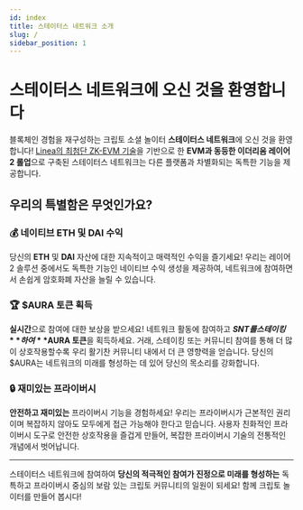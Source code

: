```yaml
---
id: index
title: 스테이터스 네트워크 소개
slug: /
sidebar_position: 1
---
```


# 스테이터스 네트워크에 오신 것을 환영합니다

블록체인 경험을 재구성하는 크립토 소셜 놀이터 **스테이터스 네트워크**에 오신 것을 환영합니다! [Linea의 최첨단 ZK-EVM 기술](https://docs.linea.build/architecture)을 기반으로 한 **EVM과 동등한 이더리움 레이어 2 롤업**으로 구축된 스테이터스 네트워크는 다른 플랫폼과 차별화되는 독특한 기능을 제공합니다.

## 우리의 특별함은 무엇인가요?

### 💰 네이티브 ETH 및 DAI 수익

당신의 **ETH** 및 **DAI** 자산에 대한 지속적이고 매력적인 수익을 즐기세요! 우리는 레이어 2 솔루션 중에서도 독특한 기능인 네이티브 수익 생성을 제공하여, 네트워크에 참여하면서 손쉽게 암호화폐 자산을 늘릴 수 있습니다.

### 🏆 $AURA 토큰 획득

**실시간**으로 참여에 대한 보상을 받으세요! 네트워크 활동에 참여하고 **$SNT를 스테이킹**하여 **$AURA 토큰**을 획득하세요. 거래, 스테이킹 또는 커뮤니티 참여를 통해 더 많이 상호작용할수록 우리 활기찬 커뮤니티 내에서 더 큰 영향력을 얻습니다. 당신의 $AURA는 네트워크의 미래를 형성하는 데 있어 당신의 목소리를 강화합니다.

### 🔒 재미있는 프라이버시

**안전하고 재미있는** 프라이버시 기능을 경험하세요! 우리는 프라이버시가 근본적인 권리이며 복잡하지 않아도 모두에게 접근 가능해야 한다고 믿습니다. 사용자 친화적인 프라이버시 도구로 안전한 상호작용을 즐겁게 만들어, 복잡한 프라이버시 기술의 전통적인 개념에서 벗어납니다.

---

스테이터스 네트워크에 참여하여 **당신의 적극적인 참여가 진정으로 미래를 형성하는** 독특하고 프라이버시 중심의 보람 있는 크립토 커뮤니티의 일원이 되세요! 함께 크립토 놀이터를 만들어 봅시다!